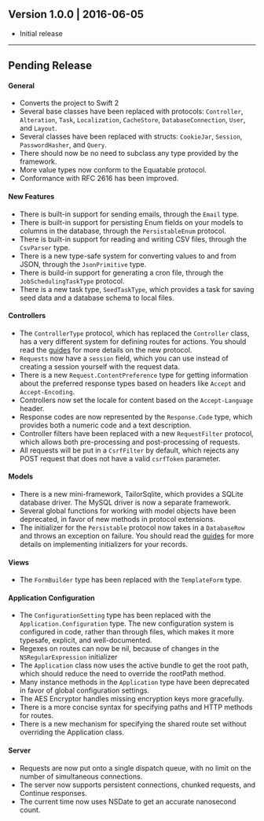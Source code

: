 ## Version 1.0.0 | 2016-06-05

* Initial release

---

## Pending Release

#### General

* Converts the project to Swift 2
* Several base classes have been replaced with protocols: `Controller`,
  `Alteration`, `Task`, `Localization`, `CacheStore`, `DatabaseConnection`,
  `User`, and `Layout`.
* Several classes have been replaced with structs: `CookieJar`, `Session`,
  `PasswordHasher`, and `Query`.
* There should now be no need to subclass any type provided by the framework.
* More value types now conform to the Equatable protocol.
* Conformance with RFC 2616 has been improved.

#### New Features

* There is built-in support for sending emails, through the `Email` type.
* There is built-in support for persisting Enum fields on your models to columns
  in the database, through the `PersistableEnum` protocol.
* There is built-in support for reading and writing CSV files, through the
  `CsvParser` type.
* There is a new type-safe system for converting values to and from JSON,
  through the `JsonPrimitive` type.
* There is build-in support for generating a cron file, through the
  `JobSchedulingTaskType` protocol.
* There is a new task type, `SeedTaskType`, which provides a task for saving
  seed data and a database schema to local files.

#### Controllers

* The `ControllerType` protocol, which has replaced the `Controller` class, has
  a very different system for defining routes for actions. You should read the
  [guides](https://tailorframe.work/docs/controllers) for more details on the
  new protocol.
* `Requests` now have a `session` field, which you can use instead of creating
  a session yourself with the request data.
* There is a new `Request.ContentPreference` type for getting information about
  the preferred response types based on headers like `Accept` and
  `Accept-Encoding`.
* Controllers now set the locale for content based on the `Accept-Language`
  header.
* Response codes are now represented by the `Response.Code` type, which provides
  both a numeric code and a text description.
* Controller filters have been replaced with a new `RequestFilter` protocol,
  which allows both pre-processing and post-processing of requests.
* All requests will be put in a `CsrfFilter` by default, which rejects any POST
  request that does not have a valid `csrfToken` parameter.

#### Models

* There is a new mini-framework, TailorSqlite, which provides a SQLite database
  driver. The MySQL driver is now a separate framework.
* Several global functions for working with model objects have been deprecated,
  in favor of new methods in protocol extensions.
* The initializer for the `Persistable` protocol now takes in a `DatabaseRow`
  and throws an exception on failure. You should read the
  [guides](https://tailorframe.work/docs/modelling) for more details on
  implementing initializers for your records.

#### Views

* The `FormBuilder` type has been replaced with the `TemplateForm` type.

#### Application Configuration

* The `ConfigurationSetting` type has been replaced with the
  `Application.Configuration` type. The new configuration system is configured
  in code, rather than through files, which makes it more typesafe, explicit,
  and well-documented.
* Regexes on routes can now be nil, because of changes in the
  `NSRegularExpression` initializer
* The `Application` class now uses the active bundle to get the root path, which
  should reduce the need to override the rootPath method.
* Many instance methods in the `Application` type have been deprecated in favor
  of global configuration settings.
* The AES Encryptor handles missing encryption keys more gracefully.
* There is a more concise syntax for specifying paths and HTTP methods for
  routes.
* There is a new mechanism for specifying the shared route set without
  overriding the Application class.

#### Server

* Requests are now put onto a single dispatch queue, with no limit on the number
  of simultaneous connections.
* The server now supports persistent connections, chunked requests, and
  Continue responses.
* The current time now uses NSDate to get an accurate nanosecond count.
